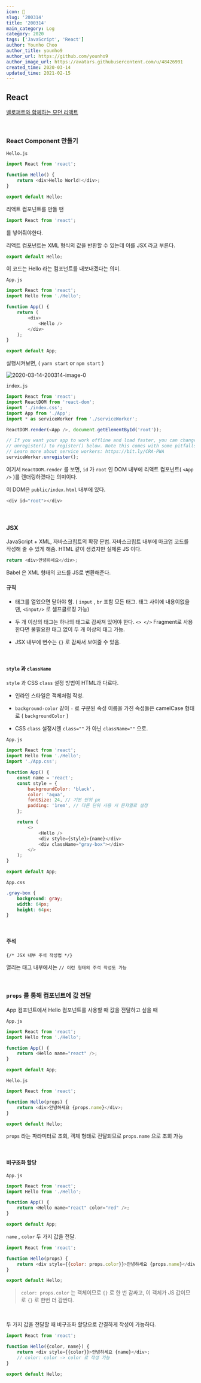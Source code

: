 ```yaml
---
icon: 📆
slug: '200314'
title: '200314'
main_category: Log
category: 2020
tags: ['JavaScript', 'React']
author: Younho Choo
author_title: younho9
author_url: https://github.com/younho9
author_image_url: https://avatars.githubusercontent.com/u/48426991
created_time: 2020-03-14
updated_time: 2021-02-15
---
```


## React

[벨로퍼트와 함께하는 모던 리액트](https://react.vlpt.us/)

<br />

### React Component 만들기

`Hello.js`

```javascript
import React from 'react';

function Hello() {
	return <div>Hello World!</div>;
}

export default Hello;
```

리액트 컴포넌트를 만들 땐

```javascript
import React from 'react';
```

를 넣어줘야한다.

리액트 컴포넌트는 XML 형식의 값을 반환할 수 있는데 이를 JSX 라고 부른다.

```javascript
export default Hello;
```

이 코드는 Hello 라는 컴포넌트를 내보내겠다는 의미.

`App.js`

```javascript
import React from 'react';
import Hello from './Hello';

function App() {
	return (
		<div>
			<Hello />
		</div>
	);
}

export default App;
```

실행시켜보면, ( `yarn start` or `npm start` )

![2020-03-14-200314-image-0](./images/2020-03-14-200314-image-0.png)

`index.js`

```javascript
import React from 'react';
import ReactDOM from 'react-dom';
import './index.css';
import App from './App';
import * as serviceWorker from './serviceWorker';

ReactDOM.render(<App />, document.getElementById('root'));

// If you want your app to work offline and load faster, you can change
// unregister() to register() below. Note this comes with some pitfalls.
// Learn more about service workers: https://bit.ly/CRA-PWA
serviceWorker.unregister();
```

여기서 `ReactDOM.render` 를 보면, `id` 가 `root` 인 DOM 내부에 리액트 컴포넌트( `<App />` )를 렌더링하겠다는 의미이다.

이 DOM은 `public/index.html` 내부에 있다.

```javascript
<div id="root"></div>
```

<br />

### JSX

JavaScript + XML, 자바스크립트의 확장 문법. 자바스크립트 내부에 마크업 코드를 작성해 줄 수 있게 해줌. HTML 같이 생겼지만 실제론 JS 이다.

```javascript
return <div>안녕하세요</div>;
```

Babel 은 XML 형태의 코드를 JS로 변환해준다.

#### 규칙

- 태그를 열었으면 닫아야 함. ( `input` , `br` 포함 모든 태그. 태그 사이에 내용이없을 땐, `<input/>` 로 셀프클로징 가능)

- 두 개 이상의 태그는 하나의 태그로 감싸져 있어야 한다. `<> </>` Fragment로 사용한다면 불필요한 태그 없이 두 개 이상의 태그 가능.

- JSX 내부에 변수는 `{}` 로 감싸서 보여줄 수 있음.

<br />

#### `style` 과 `className`

`style` 과 CSS `class` 설정 방법이 HTML과 다르다.

- 인라인 스타일은 객체처럼 작성.

- `background-color` 같이 `-` 로 구분된 속성 이름을 가진 속성들은 camelCase 형태로 ( `backgroundColor` )

- CSS `class` 설정시엔 `class=""` 가 아닌 `className=""` 으로.

`App.js`

```javascript
import React from 'react';
import Hello from './Hello';
import './App.css';

function App() {
	const name = 'react';
	const style = {
		backgroundColor: 'black',
		color: 'aqua',
		fontSize: 24, // 기본 단위 px
		padding: '1rem', // 다른 단위 사용 시 문자열로 설정
	};

	return (
		<>
			<Hello />
			<div style={style}>{name}</div>
			<div className="gray-box"></div>
		</>
	);
}

export default App;
```

`App.css`

```css
.gray-box {
	background: gray;
	width: 64px;
	height: 64px;
}
```

<br />

#### 주석

`{/* JSX 내부 주석 작성법 */}`

열리는 태그 내부에서는 `// 이런 형태의 주석 작성도 가능`

<br />

### `props` 를 통해 컴포넌트에 값 전달

App 컴포넌트에서 Hello 컴포넌트를 사용할 때 값을 전달하고 싶을 때

`App.js`

```javascript
import React from 'react';
import Hello from './Hello';

function App() {
	return <Hello name="react" />;
}

export default App;
```

`Hello.js`

```javascript
import React from 'react';

function Hello(props) {
	return <div>안녕하세요 {props.name}</div>;
}

export default Hello;
```

`props` 라는 파라미터로 조회, 객체 형태로 전달되므로 `props.name` 으로 조회 가능

<br />

#### 비구조화 할당

`App.js`

```javascript
import React from 'react';
import Hello from './Hello';

function App() {
	return <Hello name="react" color="red" />;
}

export default App;
```

`name` , `color` 두 가지 값을 전달.

```javascript
import React from 'react';

function Hello(props) {
	return <div style={{color: props.color}}>안녕하세요 {props.name}</div>;
}

export default Hello;
```

> `color: props.color` 는 객체이므로 `{}` 로 한 번 감싸고, 이 객체가 JS 값이므로 `{}` 로 한번 더 감싼다.

<br />

두 가지 값을 전달할 때 비구조화 할당으로 간결하게 작성이 가능하다.

```javascript
import React from 'react';

function Hello({color, name}) {
	return <div style={{color}}>안녕하세요 {name}</div>;
	// color: color -> color 로 작성 가능
}

export default Hello;
```

<br />
